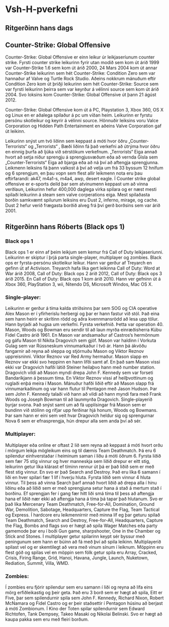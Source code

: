 # Vsh-H-pverkefni
## Ritgerðinn hans dags
## Counter-Strike: Global Offensive

Counter-Strike: Global Offensive er einn leikur úr leikjaseríunum counter strike.
Fyrsti counter strike leikurinn fyrir utan modið sem kom út árið 1999 var Counter-Strike 1.6 sem kom út árið 2000, 24 Mars 2004 kom út annar Counter-Strike leikurinn sem hét Counter-Strike: Condition Zero sem var hannaður af Valve og Turtle Rock Studio. Aðeins nokkrum mánuðum eftir Condition Zero kom út þriðji leikurinn sem hét Counter-Strike: Source sem var fyrsti leikurinn þeirra sem var keyrður á vélinni source sem kom út árið 2004. Svo loksins kom Counter-Strike: Global Offensive út þann 21 ágúst 2012.

Counter-Strike: Global Offensive kom út á PC, Playstation 3, Xbox 360, OS X og Linux en er aðalega spilaður á pc um víðan heim. Leikurinn er fyrstu persónu skotleikur og keyrir á vélinni source. Hönnuðir leiksins voru Valce Corporation og Hidden Path Entertainment en aðeins Valve Corporation gaf út leikinn.

Leikurinn snýst um tvö liðinn sem keppast á móti hvor öðru „Counter-Terrorists“ og „Terrorists“ , Bæði liðinn fá það verkefni að útrýma hvor öðru en einnig þurfa að ljúka við sérstökum verkefnum. „Terrorists“ Eiga annað hvort að setja niður sprengju á sprengjusvæðum eða að vernda Gísla sem „Counter-Terrorists“ Eiga að bjarga eða að ná því að aftengja  sprengjunna. 
Leikmenn leiksins fá þann valkost á því að velja um frá 33 byssum 12 hnífum og 6 sprengjum, en þau vopn sem flest allir leikmenn nota eru þau eftirfarandi: ak47, m4a1-s, m4a4, awp, desert eagle.
Í Counter strike global offensive er e-sports deild þar sem atvinumenn keppast um að vinna verðlaun, 
Leikurinn hefur 400,000 daglega virka spilara og er næst mesti spilaði leikurinn á steam sem valve corperations eiga.
Mest spilaðasta borðin samkvæmt spilurum leiksins eru Dust 2, inferno, mirage, og cache. Dust 2 hefur verið frægasta borðið alveg frá því gerð borðsins sem var árið 2001.

## Ritgerðinn hans Róberts (Black ops 1)

### Black ops 1
Black ops 1 er einn af þeim leikjum sem kemur frá Call of Duty leikjaseríunni. Leikurinn er skiptur í þrjá parta single-player, multiplayer og zombies. Black ops er fyrsta-persónu skotleikur leikur. Hann var gerður af Treyarch en gefinn út af Activison. Treyarch hafa líka gert leikinna Call of Duty: Word at War árið 2008, Call of Duty: Black ops 2 árið 2012, Call of Duty: Black ops 3 árið 2015. En Call of Duty: Black ops 1 kom árið 2010. Hann ver gefninn út á Xbox 360, PlayStation 3, wii, Nitendo DS, Microsoft Windos, Mac OS X. 
### Single-player:
Leikurinn er gerður á tíma kalda stríðsinns þar sem SOG og CIA operative Alex Mason er í yfirherislu herbergi og þar er hann fastur við stól. Það eina sem hann heirir er skrítinn rödd og aðra kvennmansrödd að lesa upp tölur. Hann byrjaði að hugsa um verkefni. Fyrsta verkefnið. Þetta var operation 40. Mason, Woods og Bowman eru sendir til að laun myrða einræðisherra Kúbu Fidel Castro árið 1961. En Mason var andsamaður af Castros‘s hermönnum og gáfu Mason til Nikita Dragovich sem gjöf. Mason var haldinn í Vorkuta Gulag sem var Rússneskum vinnumarkaður í tvö ár. Hann þá ákvöðu fangarnir að reyna að sleppa og stjórnuðu Mason og Viktor Reznov uppreisninni. Viktor Reznov var Red Army hermaður. Mason slapp en Reznov var ekki svo heppinn en hann lifði samt af. En það sam Mason vissi ekki var Dragovich hafði látið Steiner heilaþvo hann með number station. Dragovich vildi að Mason myndi drepa John F. Kennedy sem var forseti Bandaríkjann á þessum tíma. En Viktor Reznov vissi af heilþvottinum og ruglaði enþá meira í Mason. Mánuður hafði liðið eftir að Mason slapp frá vinnumarkaðinum og var hann flutur til Pentagon með Jason Hudson. Þar sem John F. Kennedy talaði við hann að vildi að hann myndi fara með Frank Woods og Joseph Bowman til að launmyrða Dragovich. 
	Single-playerið byrjar svona. Það snýst samt um að fá upplísingar frá Mason sem er bundinn við stólinn og rifjar upp ferðinar hjá honum, Woods og Bowmans. Þar sam hann er eini sem veit hvar Dragovich heldur sig og sprengurnar Nova 6 sem er efnasprengja, hún drepur alla sem anda því að sér. 


### Multiplayer:
Multiplayer eða online er oftast 2 lið sem reyna að keppast á móti hvort orðu í mörgum leikja mögleikum eins og til dæmis Team Deathmatch. Þá eru 6 spilendur einhverstaðar í heiminum saman í liðu á móti öðrum 6. Fyrsta liðið sem fær 75 stig vinnur og hver manneskja sem liðið drepur er eitt stig, leikurinn getur líka klárast ef tíminn rennur út þá er það liðið sem er með flest stig vinnur. En svo er það Search and Destroy. Það eru líka 6 samann í liði en hver spilari fær 1 líf í hverju hluta. Fyrsta liðið sem vinnur 4 hluta vinnur. Til þess að vinna Search þarf annað hvort liðið að drepa alla í hinu liðinu eða að liðið sem er með sprengjuna setur hana á stað á mertum stað í borðinu. Ef sprengjan fer í gang fær hitt liði smá tíma til þess að aftengja hana ef liðið nær ekki að aftengja hana á tíma þá tapar það hlutanum. Svo er það líka Mercenary Team Deathmatch, Free-for-All, Domination, Ground War, Demolition, Sabotage, Headquarters, Capture the Flag, Team Tactical og Express.
	Í hardcore eru leikmennirnir með minna líf eg þar geturu spilað Team Deathmatch, Search and  Destroy, Free-for-All, Headquarters, Capture the Flag, Bombs and flags svo er hægt að spila Wager Matches eða party gamemode þar eru í boði Gun game, sharpshooter, One in the Chamber og Stick and Stones. Í multiplayer getur spilarinn keypt sér byssur með peningunum sem hann er búinn að fá með því að spila leikinn. Multiplayerið spilast vel og er skemtilegt að vera með vinum sínum í leiknum. Möppinn eru flest góð og spilas vel en möppin sem fólk getur spila eru Array, Cracked, Crisis, Firing Range, Grid, Hanoi, Havana, Jungle, Launch, Nuketown, Rediation, Summit, Villa, WMD.
### Zombies:
Í zombies eru fjórir spilendur sem eru samann í liði og reyna að lifa eins mörg erfiðleikastig og þeir geta. Það eru 3 borð sem er hægt að spila, Eitt er Five, þar sem spilendurnir spila sem John F. Kennedy, Richard Nixon, Robert McNamara og Fidel Castro og er þeir staðsettir í Pentagon húsinu að berjast á móti Zombionum.
Í Kino der Toten spilar spilendurnir sem Edward Richtofen, Tank Dempsey, Takeo Masaki og Nikolai Belinski. Svo er hægt að kaupa pakka sem eru með fleiri borðum.

